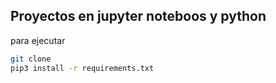 ## Proyectos en jupyter noteboos y python

para ejecutar 

```sh
git clone 
pip3 install -r requirements.txt
```
